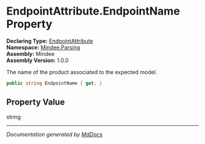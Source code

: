 ﻿<!--  
  <auto-generated>   
    The contents of this file were generated by a tool.  
    Changes to this file may be list if the file is regenerated  
  </auto-generated>   
-->

# EndpointAttribute.EndpointName Property

**Declaring Type:** [EndpointAttribute](../index.md)  
**Namespace:** [Mindee.Parsing](../../index.md)  
**Assembly:** Mindee  
**Assembly Version:** 1.0.0

The name of the product associated to the expected model.

```csharp
public string EndpointName { get; }
```

## Property Value

string

___

*Documentation generated by [MdDocs](https://github.com/ap0llo/mddocs)*
